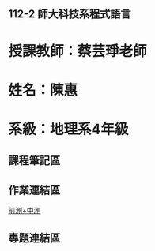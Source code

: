 ## 112-2 師大科技系程式語言

# 授課教師：蔡芸琤老師
# 姓名：陳惠
# 系級：地理系4年級


## 課程筆記區

## 作業連結區
[前測+中測](https://github.com/HUI79/-repo/blob/main/0222-ADULT.ipynb)

## 專題連結區
